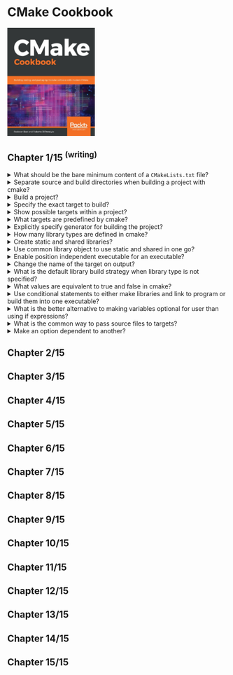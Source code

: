 # CMake Cookbook
<img src="../covers/9781788470711.jpg" width="200"/>

## Chapter 1/15 <sup>(writing)</sup>

<details>
<summary>What should be the bare minimum content of a <code>CMakeLists.txt</code> file?</summary>

> ```cmake
> cmake_minimum_required(VERSION 3.20 FATAL)
> project(Flashback LANGUAGES CXX)
> add_executable(flashback src/main.cpp)
> ``````
>
> ---
> **Resources**
> - CMake Cookbook - Chapter 1
> ---
> **References**
> ---
</details>

<details>
<summary>Separate source and build directories when building a project with cmake?</summary>

> ```sh
> cmake -S <source_dir> -B <build_dir>
> ``````
>
> ---
> **Resources**
> - CMake Cookbook - Chapter 1
> ---
> **References**
> ---
</details>

<details>
<summary>Build a project?</summary>

> ```sh
> cmake --build <build_dir>
> ``````
>
> ---
> **Resources**
> - CMake Cookbook - Chapter 1
> ---
> **References**
> ---
</details>

<details>
<summary>Specify the exact target to build?</summary>

> ```cpp
> cmake --build <build_dir> --target <target>
> ``````
>
> ---
> **Resources**
> - CMake Cookbook - Chapter 1
> ---
> **References**
> ---
</details>

<details>
<summary>Show possible targets within a project?</summary>

> ```cpp
> cmake --build <build_dir> --target help
> ``````
>
> ---
> **Resources**
> - CMake Cookbook - Chapter 1
> ---
> **References**
> ---
</details>

<details>
<summary>What targets are predefined by cmake?</summary>

> - `all`: the default target which builds all targets not `EXLUDED_FROM_ALL`.
> - `clean`: remove all generated artifacts.
> - `depend`: generate the dependencies, if any, for the source files.
> - `rebuild_cache`: rebuild `CMakeCache.txt`.
> - `edit_cache`: edit cache entries directly.
>
> ---
> **Resources**
> - CMake Cookbook - Chapter 1
> ---
> **References**
> ---
</details>

<details>
<summary>Explicitly specify generator for building the project?</summary>

> ```sh
> cmake -S <source_dir> -B <build_dir> -G <generator>
> cmake -S . -B build -G 'Unix Makefiles'
> ``````
>
> ---
> **Resources**
> - CMake Cookbook - Chapter 1

> **References**
> ---
</details>

<details>
<summary>How many library types are defined in cmake?</summary>

> 1. `STATIC`: archives of object files for use when linking other targets.
> 2. `SHARED`: libraries that can be linked and loaded at runtime.
> 3. `OBJECT`: compile sources in the list to object files, but then neither
>   archive into a static library nor linking them into a shared object. The
>   use of object libraries is particularly useful if one needs to create both
>   static and shared libraries in one go.
> 4. `MODULE`: similar to dynamic shared objects (DSO) but not linked to any
>   other target within the project, but may be loaded dynamicly later on.
>   Useful for building a runtime plugin.
> 5. `IMPORTED`: library located outside the project. Useful to model
>   pre-existing dependencies of the project that are provided by upstream
>   packages. As such these libraries are immutable.
> 6. `INTERFACE`: special library similar to `IMPORTED`, but it is mutable and
>   has no location. Useful to model usage requirements for a target that is
>   outside our project.
> 7. `ALIAS`: an alias for pre-existing library target within the project.
>
> ---
> **Resources**
> - CMake Cookbook - Chapter 1

> **References**
> ---
</details>

<details>
<summary>Create static and shared libraries?</summary>

> ```cmake
> cmake_minimum_required(VERSION 3.20 FATAL_ERROR)
> project(Sample LANGUAGES CXX)
> add_executable(program main.cpp)
> add_library(message-shared SHARED message.hpp message.cpp)
> add_library(message-static STATIC message.hpp message.cpp)
> target_link_libraries(program message-shared)
> ``````
>
> ---
> **Resources**
> - CMake Cookbook - Chapter 1

> **References**
> ---
</details>

<details>
<summary>Use common library object to use static and shared in one go?</summary>

> ```cmake
> cmake_minimum_required(VERSION 3.20 FATAL_ERROR)
> project(Sample LANGUAGES CXX)
> add_executable(program main.cpp)
> add_library(message-object OBJECT message.hpp message.cpp)
> set_target_properties(message-object PROPERTIES POSITION_INDEPENDENT_CODE 1)
> add_library(message-shared SHARED $<TARGET_OBJECTS:message-object>)
> set_target_properties(message-shared PROPERTIES OUTPUT_NAME "message")
> add_library(message-static STATIC $<TARGET_OBJECTS:message-object>)
> set_target_properties(message-static PROPERTIES OUTPUT_NAME "message")
> target_link_libraries(program message-shared)
> ``````
>
> ---
> **Resources**
> - CMake Cookbook - Chapter 1
> ---
> **References**
> ---
</details>

<details>
<summary>Enable position independent executable for an executable?</summary>

> PIE is enabled by default on Linux and Mac OSX.
>
> ```cmake
> set_target_properties(target PROPERTIES POSITION_INDEPENDENT_CODE 1)
> ``````
>
> ---
> **Resources**
> - CMake Cookbook - Chapter 1
> ---
> **References**
> ---
</details>

<details>
<summary>Change the name of the target on output?</summary>

> ```cmake
> set_target_properties(target PROPERTIES OUTPUT_NAME "primary_target")
> ``````
>
> ---
> **Resources**
> - CMake Cookbook - Chapter 1
> ---
> **References**
> ---
</details>

<details>
<summary>What is the default library build strategy when library type is not specified?</summary>

> `BUILD_SHARED_LIBS` is a global flag offered by cmake.
>
> `add_library` can be invoked without passing the `STATIC/SHARED/OBJECT`
> argument. This command will internally lookup `BUILD_SHARED_LIBS` and will
> use `SHARED` when set, otherwise it uses `STATIC`.
>
> ```cmake
> add_library(message message.hpp message.cpp)
> ``````
>
> ```sh
> cmake -S <source> -B <build> -D BUILD_SHARED_LIBS=ON
> ``````
>
> ---
> **Resources**
> - CMake Cookbook - Chapter 1

> **References**
> ---
</details>

<details>
<summary>What values are equivalent to true and false in cmake?</summary>

> - A logical variable is true if it set to any of the `1, ON, YES, TRUE, Y`,
>   or a non-zero number.
> - A logical variable is false if is set to any of the `0, OFF, NO, FALSE, N,
>   IGNORE, NOTFOUND`, an empty string, or a string ending with `-NOTFOUND`.
>
> ---
> **Resources**
> - CMake Cookbook - Chapter 1

> **References**
> ---
</details>

<details>
<summary>Use conditional statements to either make libraries and link to program or build them into one executable?</summary>

> ```cmake
> cmake_minimum_required(VERSION 3.20 FATAL_ERROR)
> project(Sample LANGUAGES CXX)
>
> set(USE_LIBRARY OFF)
> set(BULID_SHARED_LIBS OFF)
>
> if(USE_LIBRARY)
>     add_library(message message.hpp message.cpp)
>     add_executable(program main.cpp)
>     target_link_libraries(program message)
> else()
>     add_executable(program main.cpp ${message_files})
> endif()
> ``````
>
> Use following command to check if library is built into the executable:
>
> ```sh
> objdump --syms build/program
> ``````
>
> ---
> **Resources**
> - CMake Cookbook - Chapter 1

> **References**
> ---
</details>

<details>
<summary>What is the better alternative to making variables optional for user than using if expressions?</summary>

> Introducing variables with a given truth value hardcoded, prevents users of
> your code from easily toggling these variables. Also, cmake does not
> communicate to the reader that this is a value that is expected to be
> modified. The recommended way to toggle behavior in the build system
> generation for your project is to present logical switches as options using
> `option()` command.
>
> ```cmake
> cmake_minimum_required(VERSION 3.20 FATAL_ERROR)
> project(Sample LANGUAGES CXX)
>
> option(USE_LIBRARY "Compile sources into a library" OFF)
> list(APPEND message_files message.hpp message.cpp)
>
> if(USE_LIBRARY)
>     add_library(message ${message_files})
>     add_executable(program main.cpp)
>     target_link_libraries(program message)
> else()
>     add_executable(program main.cpp ${message_files})
> endif()
> ``````
>
> ---
> **Resources**
> - CMake Cookbook - Chapter 1
> ---
> **References**
> ---
</details>

<details>
<summary>What is the common way to pass source files to targets?</summary>

> ```cmake
> list(APPEND source_files main.cpp message.cpp ...)
> add_executable(runtime ${source_files})
> add_library(library ${source_files})
> ``````
>
> ---
> **Resources**
> - CMake Cookbook - Chapter 1

> **References**
> ---
</details>

<details>
<summary>Make an option dependent to another?</summary>

> ```cmake
> include(CMakeDependentOption)
>
> cmake_dependent_option(MAKE_STATIC_LIBRARY "Compile sources into a static library" OFF "USE_LIBRARY" ON)
> cmake_dependent_option(MAKE_SHARED_LIBRARY "Compile sources into a shared library" ON "USE_LIBRARY" ON)
> ``````
>
> If `USE_LIBRARY` is `ON`, `MAKE_SHARED_LIBRARY` defaults to `OFF`, while
> `MAKE_STATIC_LIBRARY` defaults to `ON`. So we can run this:
>
> ```sh
> cmake -S <source> -B <build> -D USE_LIBRARY=ON -D MAKE_SHARED_LIBRARY=ON
> ``````
>
> ---
> **Resources**
> - CMake Cookbook - Chapter 1
> ---
> **References**
> ---
</details>

## Chapter 2/15
## Chapter 3/15
## Chapter 4/15
## Chapter 5/15
## Chapter 6/15
## Chapter 7/15
## Chapter 8/15
## Chapter 9/15
## Chapter 10/15
## Chapter 11/15
## Chapter 12/15
## Chapter 13/15
## Chapter 14/15
## Chapter 15/15
